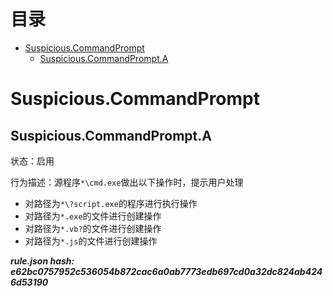 



目录
==

* [Suspicious.CommandPrompt](#suspiciouscommandprompt)
	* [Suspicious.CommandPrompt.A](#suspiciouscommandprompta)

# Suspicious.CommandPrompt

## Suspicious.CommandPrompt.A
  
状态：启用

行为描述：源程序`*\cmd.exe`做出以下操作时，提示用户处理
- 对路径为`*\?script.exe`的程序进行执行操作
- 对路径为`*.exe`的文件进行创建操作
- 对路径为`*.vb?`的文件进行创建操作
- 对路径为`*.js`的文件进行创建操作
  
***rule.json hash: e62bc0757952c536054b872cac6a0ab7773edb697cd0a32dc824ab4246d53190***